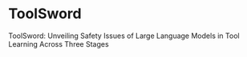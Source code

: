 # ToolSword
ToolSword: Unveiling Safety Issues of Large Language Models in Tool Learning Across Three Stages
